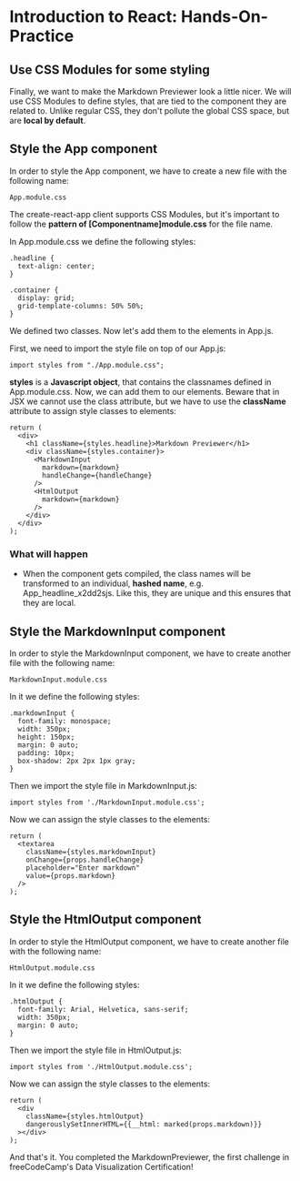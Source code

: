 # Introduction to React: Hands-On-Practice

## Use CSS Modules for some styling

Finally, we want to make the Markdown Previewer look a little nicer. We will use CSS Modules to define styles, that are tied to the component they are related to. Unlike regular CSS, they don't pollute the global CSS space, but are **local by default**.

## Style the App component

In order to style the App component, we have to create a new file with the following name:
```
App.module.css
```
The create-react-app client supports CSS Modules, but it's important to follow the **pattern of [Componentname]module.css** for the file name.

In App.module.css we define the following styles:
```
.headline {
  text-align: center;
}

.container {
  display: grid;
  grid-template-columns: 50% 50%;
}
```

We defined two classes. Now let's add them to the elements in App.js.

First, we need to import the style file on top of our App.js:
```
import styles from "./App.module.css";
```
**styles** is a **Javascript object**, that contains the classnames defined in App.module.css. Now, we can add them to our elements. Beware that in JSX we cannot use the class attribute, but we have to use the **className** attribute to assign style classes to elements:
```
return (
  <div>
    <h1 className={styles.headline}>Markdown Previewer</h1>
    <div className={styles.container}>
      <MarkdownInput
        markdown={markdown}
        handleChange={handleChange}
      />
      <HtmlOutput
        markdown={markdown}
      />
    </div>
  </div>
);
```
### What will happen
* When the component gets compiled, the class names will be transformed to an individual, **hashed name**, e.g. App_headline_x2dd2sjs. Like this, they are unique and this ensures that they are local.

## Style the MarkdownInput component

In order to style the MarkdownInput component, we have to create another file with the following name:
```
MarkdownInput.module.css
```
In it we define the following styles:
```
.markdownInput {
  font-family: monospace;
  width: 350px;
  height: 150px;
  margin: 0 auto;
  padding: 10px;
  box-shadow: 2px 2px 1px gray;
}
```
Then we import the style file in MarkdownInput.js:
```
import styles from './MarkdownInput.module.css';
```
Now we can assign the style classes to the elements:
```
return (
  <textarea
    className={styles.markdownInput}
    onChange={props.handleChange}
    placeholder="Enter markdown"
    value={props.markdown}
  />
);
```
## Style the HtmlOutput component

In order to style the HtmlOutput component, we have to create another file with the following name:
```
HtmlOutput.module.css
```
In it we define the following styles:
```
.htmlOutput {
  font-family: Arial, Helvetica, sans-serif;
  width: 350px;
  margin: 0 auto; 
}
```
Then we import the style file in HtmlOutput.js:
```
import styles from './HtmlOutput.module.css';
```
Now we can assign the style classes to the elements:
```
return (
  <div
    className={styles.htmlOutput}
    dangerouslySetInnerHTML={{__html: marked(props.markdown)}}
  ></div>
);
```

And that's it. You completed the MarkdownPreviewer, the first challenge in freeCodeCamp's Data Visualization Certification!